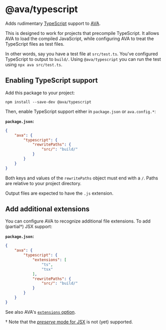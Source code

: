 # @ava/typescript

Adds rudimentary [TypeScript](https://www.typescriptlang.org/) support to [AVA](https://avajs.dev).

This is designed to work for projects that precompile TypeScript. It allows AVA to load the compiled JavaScript, while configuring AVA to treat the TypeScript files as test files.

In other words, say you have a test file at `src/test.ts`. You've configured TypeScript to output to `build/`. Using `@ava/typescript` you can run the test using `npx ava src/test.ts`.

## Enabling TypeScript support

Add this package to your project:

```console
npm install --save-dev @ava/typescript
```

Then, enable TypeScript support either in `package.json` or `ava.config.*`:

**`package.json`:**

```json
{
	"ava": {
		"typescript": {
			"rewritePaths": {
				"src/": "build/"
			}
		}
	}
}
```

Both keys and values of the `rewritePaths` object must end with a `/`. Paths are relative to your project directory.

Output files are expected to have the `.js` extension.

## Add additional extensions

You can configure AVA to recognize additional file extensions. To add (partial†) JSX support:

**`package.json`:**

```json
{
	"ava": {
		"typescript": {
			"extensions": [
				"ts",
				"tsx"
			],
			"rewritePaths": {
				"src/": "build/"
			}
		}
	}
}
```

See also AVA's [`extensions` option](https://github.com/avajs/ava/blob/master/docs/06-configuration.md#options).

† Note that the [*preserve* mode for JSX](https://www.typescriptlang.org/docs/handbook/jsx.html) is not (yet) supported.

